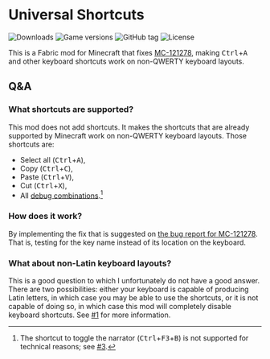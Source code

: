 # Universal Shortcuts

![Downloads](https://img.shields.io/modrinth/dt/universal-shortcuts)
![Game versions](https://img.shields.io/modrinth/game-versions/universal-shortcuts)
![GitHub tag](https://img.shields.io/github/tag/MDLC01/universal-shortcuts-mc)
![License](https://img.shields.io/github/license/MDLC01/universal-shortcuts-mc)

This is a Fabric mod for Minecraft that fixes [MC-121278](https://bugs.mojang.com/browse/MC-121278), making <kbd>Ctrl</kbd>+<kbd>A</kbd> and other keyboard shortcuts work on non-QWERTY keyboard layouts.

## Q&A

### What shortcuts are supported?

This mod does not add shortcuts. It makes the shortcuts that are already supported by Minecraft work on non-QWERTY keyboard layouts. Those shortcuts are:
- Select all (<kbd>Ctrl</kbd>+<kbd>A</kbd>),
- Copy (<kbd>Ctrl</kbd>+<kbd>C</kbd>),
- Paste (<kbd>Ctrl</kbd>+<kbd>V</kbd>),
- Cut (<kbd>Ctrl</kbd>+<kbd>X</kbd>),
- All [debug combinations](https://minecraft.fandom.com/wiki/Debug_combination).[^1]

[^1]: The shortcut to toggle the narrator (<kbd>Ctrl</kbd>+<kbd>F3</kbd>+<kbd>B</kbd>) is not supported for technical reasons; see [#3](https://github.com/MDLC01/universal-shortcuts-mc/issues/3).

### How does it work?

By implementing the fix that is suggested on [the bug report for MC-121278](https://bugs.mojang.com/browse/MC-121278). That is, testing for the key name instead of its location on the keyboard.

### What about non-Latin keyboard layouts?

This is a good question to which I unfortunately do not have a good answer. There are two possibilities: either your keyboard is capable of producing Latin letters, in which case you may be able to use the shortcuts, or it is not capable of doing so, in which case this mod will completely disable keyboard shortcuts. See [#1](https://github.com/MDLC01/universal-shortcuts-mc/issues/1) for more information.
